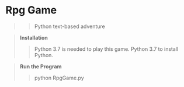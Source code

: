 # Rpg Game

>>Python text-based adventure

>**Installation**
>> Python 3.7 is needed to play this game. Python 3.7 to install Python.

>**Run the Program**
>>python RpgGame.py
